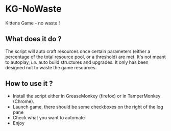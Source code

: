 # KG-NoWaste
Kittens Game - no waste !

## What does it do ?
The script will auto craft resources once certain parameters (either a percentage of the total resource pool, or a threshold) are met.
It's not meant to autoplay, *i.e.* auto build structures and upgrades. It only has been designed not to waste the game resources.

## How to use it ?
* Install the script either in GreaseMonkey (firefox) or in TamperMonkey (Chrome).
* Launch game, there should be some checkboxes on the right of the log pane
* Check what you want to automate
* Enjoy
